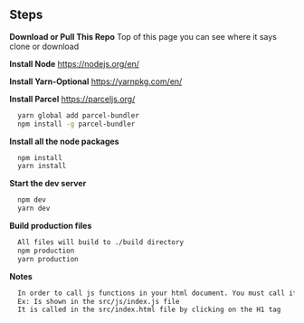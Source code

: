 ## Steps

**Download or Pull This Repo**
Top of this page you can see where it says clone or download

**Install Node**
https://nodejs.org/en/

**Install Yarn-Optional**
https://yarnpkg.com/en/

**Install Parcel**
https://parceljs.org/

```bash
  yarn global add parcel-bundler
  npm install -g parcel-bundler
```

**Install all the node packages**

```bash
  npm install
  yarn install
```

**Start the dev server**

```bash
  npm dev
  yarn dev
```

**Build production files**

```bash
  All files will build to ./build directory
  npm production
  yarn production
```

**Notes**

```bash
  In order to call js functions in your html document. You must call it via  index.function
  Ex: Is shown in the src/js/index.js file
  It is called in the src/index.html file by clicking on the H1 tag
```
